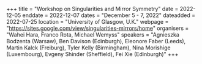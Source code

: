 +++
title = "Workshop on Singularities and Mirror Symmetry"
date = 2022-12-05
enddate = 2022-12-07
dates = "December 5 - 7, 2022"
dateadded = 2022-07-25
location = "University of Glasgow, U.K."
webpage = "https://sites.google.com/view/singularities-mirrors/home"
organisers = "Wahei Hara, Franco Rota, Michael Wemyss"
speakers = "Agnieszka Bodzenta (Warsaw), Ben Davison (Edinburgh), Eleonore Faber (Leeds), Martin Kalck (Freiburg), Tyler Kelly (Birmingham), Nina Morishige (Luxembourg), Evgeny Shinder (Sheffield), Fei Xie (Edinburgh)"
+++
